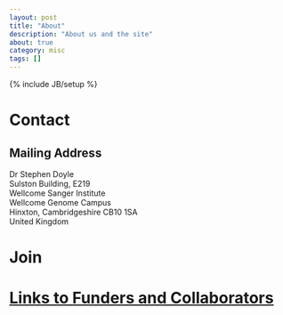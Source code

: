 ```yaml
---
layout: post
title: "About"
description: "About us and the site"
about: true
category: misc
tags: []
---
```

{% include JB/setup %}

<a name="contact"></a>

# Contact

## Mailing Address
Dr Stephen Doyle <br/>
Sulston Building, E219 <br/>
Wellcome Sanger Institute <br/>
Wellcome Genome Campus <br/>
Hinxton, Cambridgeshire CB10 1SA <br/>
United Kingdom


<a name="join"></a>

# Join


# [Links to Funders and Collaborators](/links.html)

